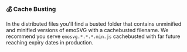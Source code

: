### 💰 Cache Busting
In the distributed files you'll find a busted folder that contains unminified and minified versions of emoSVG with a cachebusted filename. We recommend you serve `emosvg.*.*.*.min.js` cachebusted with far future reaching expiry dates in&nbsp;production.
